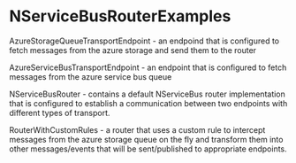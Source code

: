 # NServiceBusRouterExamples
AzureStorageQueueTransportEndpoint - an endpoind that is configured to fetch messages from the azure storage and send them to the router

AzureServiceBusTransportEndpoint - an endpoint that is configured to fetch messages from the azure service bus queue

NServiceBusRouter - contains a default NServiceBus router implementation that is configured to establish a communication between two endpoints with different types of transport.

RouterWithCustomRules - a router that uses a custom rule to intercept messages from the azure storage queue on the fly and transform them into other messages/events that will be sent/published to appropriate endpoints.

